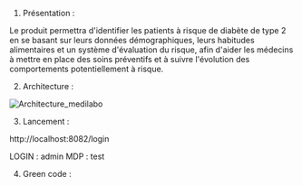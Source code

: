 1.	Présentation :

Le produit permettra d'identifier les patients à risque de diabète de type 2 en se basant sur leurs données démographiques, leurs habitudes alimentaires et un système d'évaluation du risque, afin d'aider les médecins à mettre en place des soins préventifs et à suivre l'évolution des comportements potentiellement à risque.

2.	Architecture :

![Architecture_medilabo](https://github.com/echonoprog/medilabo_front/assets/103898795/005e7e91-1510-4a47-8476-a88522d958e1)

3.	Lancement :

http://localhost:8082/login 

LOGIN : admin
MDP : test

4.	Green code :

